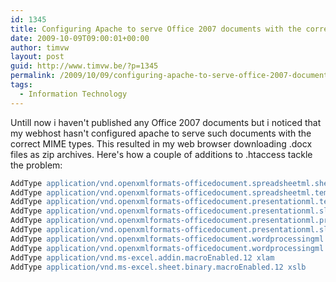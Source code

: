 ```yaml
---
id: 1345
title: Configuring Apache to serve Office 2007 documents with the correct MIME type
date: 2009-10-09T09:00:01+00:00
author: timvw
layout: post
guid: http://www.timvw.be/?p=1345
permalink: /2009/10/09/configuring-apache-to-serve-office-2007-documents-with-the-correct-mime-type/
tags:
  - Information Technology
---
```

Untill now i haven't published any Office 2007 documents but i noticed that my webhost hasn't configured apache to serve such documents with the correct MIME types. This resulted in my web browser downloading .docx files as zip archives. Here's how a couple of additions to .htaccess tackle the problem:

```apache
AddType application/vnd.openxmlformats-officedocument.spreadsheetml.sheet xlsx
AddType application/vnd.openxmlformats-officedocument.spreadsheetml.template xltx
AddType application/vnd.openxmlformats-officedocument.presentationml.template potx
AddType application/vnd.openxmlformats-officedocument.presentationml.slideshow ppsx
AddType application/vnd.openxmlformats-officedocument.presentationml.presentation sldx
AddType application/vnd.openxmlformats-officedocument.presentationml.slide sldx
AddType application/vnd.openxmlformats-officedocument.wordprocessingml.document docx
AddType application/vnd.openxmlformats-officedocument.wordprocessingml.template dotx
AddType application/vnd.ms-excel.addin.macroEnabled.12 xlam
AddType application/vnd.ms-excel.sheet.binary.macroEnabled.12 xslb
```
